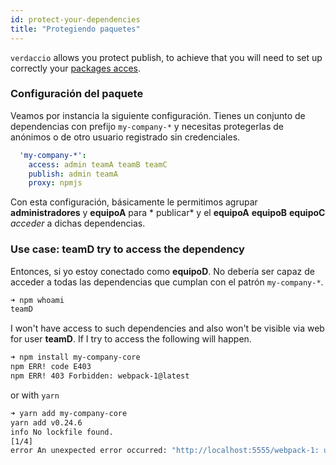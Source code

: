 ```yaml
---
id: protect-your-dependencies
title: "Protegiendo paquetes"
---
```

`verdaccio` allows you protect publish, to achieve that you will need to set up correctly your [packages acces](packages).

### Configuración del paquete

Veamos por instancia la siguiente configuración. Tienes un conjunto de dependencias con prefijo `my-company-*` y necesitas protegerlas de anónimos o de otro usuario registrado sin credenciales.

```yaml
  'my-company-*':
    access: admin teamA teamB teamC
    publish: admin teamA
    proxy: npmjs
```

Con esta configuración, básicamente le permitimos agrupar **administradores** y **equipoA** para * publicar* y el **equipoA** **equipoB** **equipoC** *acceder* a dichas dependencias.

### Use case: teamD try to access the dependency

Entonces, si yo estoy conectado como **equipoD**. No debería ser capaz de acceder a todas las dependencias que cumplan con el patrón `my-company-*`.

```bash
➜ npm whoami
teamD
```

I won't have access to such dependencies and also won't be visible via web for user **teamD**. If I try to access the following will happen.

```bash
➜ npm install my-company-core
npm ERR! code E403
npm ERR! 403 Forbidden: webpack-1@latest
```

or with `yarn`

```bash
➜ yarn add my-company-core
yarn add v0.24.6
info No lockfile found.
[1/4] 
error An unexpected error occurred: "http://localhost:5555/webpack-1: unregistered users are not allowed to access package my-company-core".
```